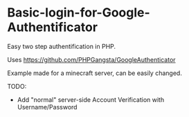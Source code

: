 # Basic-login-for-Google-Authentificator
Easy two step authentification in PHP.



Uses https://github.com/PHPGangsta/GoogleAuthenticator


Example made for a minecraft server, can be easily changed.



TODO:
  - Add "normal" server-side Account Verification with Username/Password
